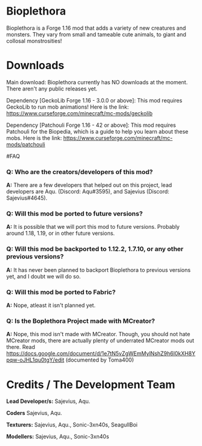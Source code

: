 # Bioplethora
Bioplethora is a Forge 1.16 mod that adds a variety of new creatures and monsters. They vary from small and tameable cute animals, to giant and collosal monstrosities! 

# Downloads
Main download: Bioplethora currently has NO downloads at the moment. There aren't any public releases yet.

Dependency [GeckoLib Forge 1.16 - 3.0.0 or above]: This mod requires GeckoLib to run mob animations! Here is the link: https://www.curseforge.com/minecraft/mc-mods/geckolib

Dependency [Patchouli Forge 1.16 - 42 or above]: This mod requires Patchouli for the Biopedia, which is a guide to help you learn about these mobs. Here is the link: https://www.curseforge.com/minecraft/mc-mods/patchouli

#FAQ
### Q: Who are the creators/developers of this mod?
**A:** There are a few developers that helped out on this project, lead developers are Aqu. (Discord: Aqu#3595), and Sajevius (Discord: Sajevius#4645).

### Q: Will this mod be ported to future versions?
**A:** It is possible that we will port this mod to future versions. Probably around 1.18, 1.19, or in other future versions.

### Q: Will this mod be backported to 1.12.2, 1.7.10, or any other previous versions?
**A:** It has never been planned to backport Bioplethora to previous versions yet, and I doubt we will do so.

### Q: Will this mod be ported to Fabric?
**A:** Nope, atleast it isn't planned yet.

### Q: Is the Boplethora Project made with MCreator?
**A:** Nope, this mod isn't made with MCreator. Though, you should not hate MCreator mods, there are actually plenty of underrated MCreator mods out there. Read https://docs.google.com/document/d/1e7tN5vZgWEmMylNshZ9h6l0kXH8Ypqw-oJHL1qu0tgY/edit (documented by Toma400)

# Credits / The Development Team
**Lead Developer/s:** Sajevius, Aqu.

**Coders** Sajevius, Aqu.

**Texturers:** Sajevius, Aqu., Sonic-3xn40s, SeagullBoi

**Modellers:** Sajevius, Aqu., Sonic-3xn40s
